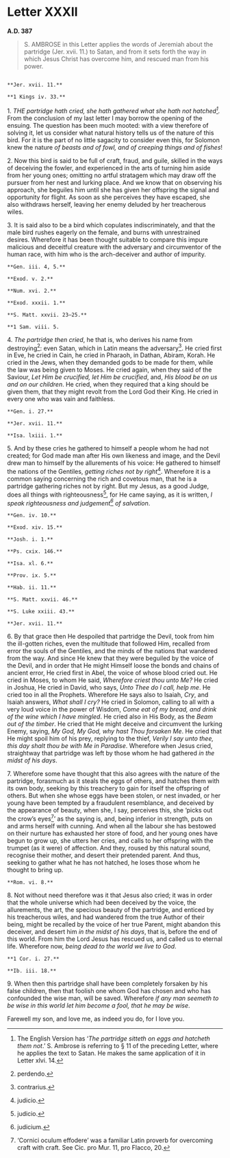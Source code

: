 # Letter XXXII
**A.D. 387**

> S. AMBROSE in this Letter applies the words of Jeremiah about
> the partridge (Jer. xvii. 11.) to Satan, and from it sets forth
> the way in which Jesus Christ has overcome him, and rescued man
> from his power.

```{centered} AMBROSE TO IRENÆUS, GREETING
```

```{margin}
**Jer. xvii. 11.**

**1 Kings iv. 33.**
```

1\. _THE partridge hath cried, she hath gathered what she hath not
hatched[^167]._ From the conclusion of my last letter I may borrow the
opening of the ensuing. The question has been much mooted: with a view
therefore of solving it, let us consider what natural history tells us
of the nature of this bird. For it is the part of no little sagacity to
consider even this, for Solomon knew the nature _of beasts and of fowl,
and of creeping things and of fishes_!

2\. Now this bird is said to be full of craft, fraud, and guile, skilled
in the ways of deceiving the fowler, and experienced in the arts of
turning him aside from her young ones; omitting no artful stratagem
which may draw off the pursuer from her nest and lurking place. And
we know that on observing his approach, she beguiles him until she has
given her offspring the signal and opportunity for flight. As soon as
she perceives they have escaped, she also withdraws herself, leaving
her enemy deluded by her treacherous wiles.

3\. It is said also to be a bird which copulates indiscriminately,
and that the male bird rushes eagerly on the female, and burns with
unrestrained desires. Wherefore it has been thought suitable to compare
this impure malicious and deceitful creature with the adversary and
circumventor of the human race, with him who is the arch-deceiver and
author of impurity.

```{margin}
**Gen. iii. 4, 5.**

**Exod. v. 2.**

**Num. xvi. 2.**

**Exod. xxxii. 1.**

**S. Matt. xxvii. 23–25.**

**1 Sam. viii. 5.
```

4\. _The partridge then cried_, he that is, who derives his name from
destroying[^168]: even Satan, which in Latin means the adversary[^169].
He cried first in Eve, he cried in Cain, he cried in Pharaoh, in
Dathan, Abiram, Korah. He cried in the Jews, when they demanded gods
to be made for them, while the law was being given to Moses. He cried
again, when they said of the Saviour, _Let Him be crucified, let Him
be crucified_, and, _His blood be on us and on our children_. He cried,
when they required that a king should be given them, that they might
revolt from the Lord God their King. He cried in every one who was vain
and faithless.

```{margin}
**Gen. i. 27.**

**Jer. xvii. 11.**

**Isa. lxiii. 1.**
```

5\. And by these cries he gathered to himself a people whom he had
not created; for God made man after His own likeness and image, and
the Devil drew man to himself by the allurements of his voice: He
gathered to himself the nations of the Gentiles, _getting riches not
by right_[^170]. Wherefore it is a common saying concerning the rich
and covetous man, that he is a partridge gathering riches not by right.
But my Jesus, as a good Judge, does all things with righteousness[^171],
for He came saying, as it is written, _I speak righteousness and
judgement[^172] of salvation_.

```{margin}
**Gen. iv. 10.**

**Exod. xiv. 15.**

**Josh. i. 1.**

**Ps. cxix. 146.**

**Isa. xl. 6.**

**Prov. ix. 5.**

**Hab. ii. 11.**

**S. Matt. xxvii. 46.**

**S. Luke xxiii. 43.**

**Jer. xvii. 11.**
```

6\. By that grace then He despoiled that partridge the Devil, took
from him the ill-gotten riches, even the multitude that followed Him,
recalled from error the souls of the Gentiles, and the minds of the
nations that wandered from the way. And since He knew that they were
beguiled by the voice of the Devil, and in order that He might Himself
loose the bonds and chains of ancient error, He cried first in Abel,
the voice of whose blood cried out. He cried in Moses, to whom He said,
_Wherefore criest thou unto Me?_ He cried in Joshua, He cried in David,
who says, _Unto Thee do I call, help me_. He cried too in all the
Prophets. Wherefore He says also to Isaiah, _Cry_, and Isaiah answers,
_What shall I cry?_ He cried in Solomon, calling to all with a very
loud voice in the power of Wisdom, _Come eat of my bread, and drink
of the wine which I have mingled_. He cried also in His Body, as the
_Beam out of the timber_. He cried that He might deceive and circumvent
the lurking Enemy, saying, _My God, My God, why hast Thou forsaken Me_.
He cried that He might spoil him of his prey, replying to the thief,
_Verily I say unto thee, this day shalt thou be with Me in Paradise_.
Wherefore when Jesus cried, straightway that partridge was left by
those whom he had gathered _in the midst of his days_.

7\. Wherefore some have thought that this also agrees with the nature of
the partridge, forasmuch as it steals the eggs of others, and hatches
them with its own body, seeking by this treachery to gain for itself
the offspring of others. But when she whose eggs have been stolen,
or nest invaded, or her young have been tempted by a fraudulent
resemblance, and deceived by the appearance of beauty, when she, I say,
perceives this, she ‘picks out the crow’s eyes[^173]’ as the saying is,
and, being inferior in strength, puts on and arms herself with cunning.
And when all the labour she has bestowed on their nurture has exhausted
her store of food, and her young ones have begun to grow up, she utters
her cries, and calls to her offspring with the trumpet (as it were)
of affection. And they, roused by this natural sound, recognise their
mother, and desert their pretended parent. And thus, seeking to gather
what he has not hatched, he loses those whom he thought to bring up.

```{margin}
**Rom. vi. 8.**
```

8\. Not without need therefore was it that Jesus also cried; it was in
order that the whole universe which had been deceived by the voice, the
allurements, the art, the specious beauty of the partridge, and enticed
by his treacherous wiles, and had wandered from the true Author of
their being, might be recalled by the voice of her true Parent, might
abandon this deceiver, and desert him _in the midst of his days_, that
is, before the end of this world. From him the Lord Jesus has rescued
us, and called us to eternal life. Wherefore now, _being dead to the
world we live to God_.

```{margin}
**1 Cor. i. 27.**

**Ib. iii. 18.**
```

9\. When then this partridge shall have been completely forsaken by his
false children, then that foolish one whom God has chosen and who has
confounded the wise man, will be saved. Wherefore _if any man seemeth
to be wise in this world let him become a fool, that he may be wise_.

Farewell my son, and love me, as indeed you do, for I love you.

[^167]: The English Version has ‘_The partridge sitteth on eggs
    and hatcheth them not_.’ S. Ambrose is referring to § 11
    of the preceding Letter, where he applies the text to
    Satan. He makes the same application of it in Letter
    xlvi. 14.

[^168]: perdendo.

[^169]: contrarius.

[^170]: judicio.

[^171]: judicio.

[^172]: judicium.

[^173]: ‘Cornici oculum effodere’ was a familiar Latin proverb for
    overcoming craft with craft. See Cic. pro Mur. 11, pro
    Flacco, 20.
